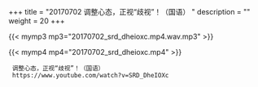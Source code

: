 +++
title = "20170702  调整心态，正视“歧视”！（国语） "
description = ""
weight = 20
+++

{{< mymp3 mp3="20170702_srd_dheioxc.mp4.wav.mp3" >}}

{{< mymp4 mp4="20170702_srd_dheioxc.mp4" >}}

     
     调整心态，正视“歧视”！（国语） 
     https://www.youtube.com/watch?v=SRD_DheIOXc 
